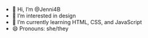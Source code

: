 - 👋 Hi, I’m @Jenni4B
- 👀 I’m interested in design
- 🌱 I’m currently learning HTML, CSS, and JavaScript
- 😄 Pronouns: she/they

<!---
Jenni4B/Jenni4B is a ✨ special ✨ repository because its `README.md` (this file) appears on your GitHub profile.
You can click the Preview link to take a look at your changes.
--->

